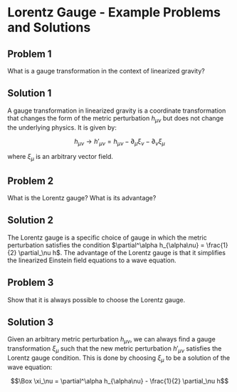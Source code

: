 # Lorentz Gauge - Example Problems and Solutions

## Problem 1

What is a gauge transformation in the context of linearized gravity?

## Solution 1

A gauge transformation in linearized gravity is a coordinate transformation that changes the form of the metric perturbation $h_{\mu\nu}$ but does not change the underlying physics. It is given by:

$$h_{\mu\nu} \to h'_{\mu\nu} = h_{\mu\nu} - \partial_\mu \xi_\nu - \partial_\nu \xi_\mu$$

where $\xi_\mu$ is an arbitrary vector field.

## Problem 2

What is the Lorentz gauge? What is its advantage?

## Solution 2

The Lorentz gauge is a specific choice of gauge in which the metric perturbation satisfies the condition $\partial^\alpha h_{\alpha\nu} = \frac{1}{2} \partial_\nu h$. The advantage of the Lorentz gauge is that it simplifies the linearized Einstein field equations to a wave equation.

## Problem 3

Show that it is always possible to choose the Lorentz gauge.

## Solution 3

Given an arbitrary metric perturbation $h_{\mu\nu}$, we can always find a gauge transformation $\xi_\mu$ such that the new metric perturbation $h'_{\mu\nu}$ satisfies the Lorentz gauge condition. This is done by choosing $\xi_\mu$ to be a solution of the wave equation:

$$\Box \xi_\nu = \partial^\alpha h_{\alpha\nu} - \frac{1}{2} \partial_\nu h$$
